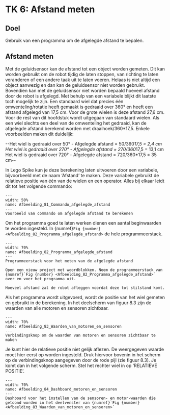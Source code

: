 # TK 6: Afstand meten

## Doel
Gebruik van een programma om de afgelegde afstand te bepalen.
 
## Afstand meten
Met de geluidsensor kan de afstand tot een object worden gemeten. Dit kan worden gebruikt om de robot tijdig de laten stoppen, van richting te laten veranderen of een andere taak uit te laten voeren. Helaas is niet altijd een object aanwezig en dan kan de geluidsensor niet worden gebruikt. Bovendien kan met de geluidsensor niet worden bepaald hoeveel afstand door de robot is afgelegd. Met behulp van een variabele blijkt dit laatste toch mogelijk te zijn. 
Een standaard wiel dat precies één omwenteling/rotatie heeft gemaakt is gedraaid over 360° en heeft een afstand afgelegd van 17,5 cm. Voor de grote wielen is deze afstand 27,6 cm. Voor de rest van dit hoofdstuk wordt uitgegaan van standaard wielen. Als een wiel slechts een deel van de omwenteling het gedraaid, kan de afgelegde afstand berekend worden met draaihoek/360*17,5. Enkele voorbeelden maken dit duidelijk:

--Het wiel is gedraaid over 50° - Afgelegde afstand = 50/360*17,5 = 2,4 cm
Het wiel is gedraaid over 270° - Afgelegde afstand = 270/360*17,5 = 13,1 cm
Het wiel is gedraaid over 720° - Afgelegde afstand = 720/360*17,5 = 35 cm--

In Lego Spike kun je deze berekening laten uitvoeren door een variabele, bijvoorbeeld met de naam ‘Afstand’ te maken. Deze variabele gebruikt de relatieve positie van één van de wielen en een operator. Alles bij elkaar leidt dit tot het volgende commando:

```{figure} Figures/Afbeelding_81_Commando_afgelegde_afstand.png
---
width: 50%
name: Afbeelding_81_Commando_afgelegde_afstand
---
Voorbeeld van commando om afgelegde afstand te berekenen 
``` 

Om het programma goed te laten werken dienen een aantal beginwaarden te worden ingesteld. In {numref}`Fig {number} <Afbeelding_82_Programma_afgelegde_afstand>` de hele programmeerstack.

```{figure} Figures/Afbeelding_82_Programma_afgelegde_afstand.png
---
width: 70%
name: Afbeelding_82_Programma_afgelegde_afstand
---
Programmeerstack voor het meten van de afgelegde afstand  
``` 

```{exercise} Programma 'Afgelegde afstand'
Open een nieuw project met woordblokken. Neem de programmeerstack van {numref}`Fig {number} <Afbeelding_82_Programma_afgelegde_afstand>` over en voer het programma uit.                                    
```

```{exercise} 
Hoeveel afstand zal de robot afleggen voordat deze tot stilstand komt.                                    
```

Als het programma wordt uitgevoerd, wordt de positie van het wiel gemeten en gebruikt in de berekening. In het deelscherm van figuur 8.3 zijn de waarden van alle motoren en sensoren zichtbaar.

```{figure} Figures/Afbeelding_83_Waarden_van_motoren_en_sensoren.png
---
width: 70%
name: Afbeelding_83_Waarden_van_motoren_en_sensoren
---
Verbindingsknop om de waarden van motoren en sensoren zichtbaar te maken  
``` 

Je kunt hier de relatieve positie niet gelijk aflezen. De weergegeven waarde moet hier eerst op worden ingesteld. Druk hiervoor bovenin in het scherm op de verbindingsknop aangegeven door de rode pijl (zie figuur 8.3). Je komt dan in het volgende scherm. Stel het rechter wiel in op ‘RELATIEVE POSITIE’.

```{figure} Figures/Afbeelding_84_Dashboard_motoren_en_sensoren.png
---
width: 70%
name: Afbeelding_84_Dashboard_motoren_en_sensoren
---
Dashboard voor het instellen van de sensoren- en motor-waarden die getoond worden in het deelvenster van {numref}`Fig {number} <Afbeelding_83_Waarden_van_motoren_en_sensoren>` 
``` 
